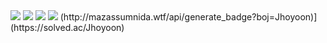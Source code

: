 <img src="https://img.shields.io/badge/Java-006400?style=plastic&logo=OpenJDK&logoColor=white"/>
<img src="https://img.shields.io/badge/Spring-6DB33F?style=flat&logo=Spring&logoColor=white"/>
<img src="https://img.shields.io/badge/jQuery-0769AD?style=flat&logo=jQuery&logoColor=white"/>
<img src="https://img.shields.io/badge/MySQL-4479A1?style=flat&logo=MySQL&logoColor=white"/>
(http://mazassumnida.wtf/api/generate_badge?boj=Jhoyoon)](https://solved.ac/Jhoyoon)<br/>
